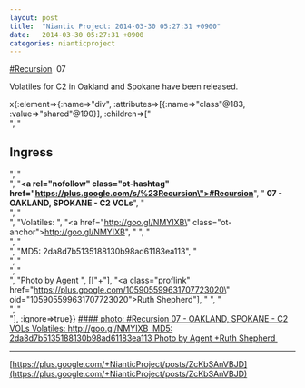 ```yaml
---
layout: post
title:  "Niantic Project: 2014-03-30 05:27:31 +0900"
date:   2014-03-30 05:27:31 +0900
categories: nianticproject
---
```

[#Recursion](https://plus.google.com/s/%23Recursion "")  07

Volatiles for C2 in Oakland and Spokane have been released. 

x{:element=>{:name=>"div", :attributes=>[{:name=>"class"@183, :value=>"shared"@190}], :children=>["<br />", "<h2>Ingress</h2>", "<br />", "<b><a rel=\"nofollow\" class=\"ot-hashtag\" href=\"https://plus.google.com/s/%23Recursion\">#Recursion</a></b>", "<b> 07 - OAKLAND, SPOKANE - C2 VOLs</b>", "<br />", "<br />", "Volatiles: ", "<a href=\"http://goo.gl/NMYIXB\" class=\"ot-anchor\">http://goo.gl/NMYIXB</a>", " ", "<br />", "<br />", "MD5: 2da8d7b5135188130b98ad61183ea113", "<br />", "<br />", "<br />", "Photo by Agent ", [["+"], "<a class=\"proflink\" href=\"https://plus.google.com/105905599631707723020\" oid=\"105905599631707723020\">Ruth Shepherd</a>"], " ", "<br />", "<br />"], :ignore=>true}}
[#### photo: #Recursion 07 - OAKLAND, SPOKANE - C2 VOLs
Volatiles: http://goo.gl/NMYIXB 
MD5: 2da8d7b5135188130b98ad61183ea113
Photo by Agent +Ruth Shepherd ](https://lh5.googleusercontent.com/-YtrRhtcpFqY/UzcsE-2KOlI/AAAAAAAApko/W9RH5s_CcxM/w1536-h2048/resflag.jpg "")
- - -
[https://plus.google.com/+NianticProject/posts/ZcKbSAnVBJD](https://plus.google.com/+NianticProject/posts/ZcKbSAnVBJD)

